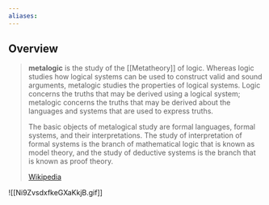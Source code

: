 ```yaml
---
aliases:
---
```

## Overview
> **metalogic** is the study of the [[Metatheory]] of logic. Whereas logic studies how logical systems can be used to construct valid and sound arguments, metalogic studies the properties of logical systems. Logic concerns the truths that may be derived using a logical system; metalogic concerns the truths that may be derived about the languages and systems that are used to express truths.
>
> The basic objects of metalogical study are formal languages, formal systems, and their interpretations. The study of interpretation of formal systems is the branch of mathematical logic  that is known as model theory, and the study of deductive systems is the branch that is known as proof theory.
>
> [Wikipedia](https://en.wikipedia.org/wiki/Metalogic)

![[Ni9ZvsdxfkeGXaKkjB.gif]]
